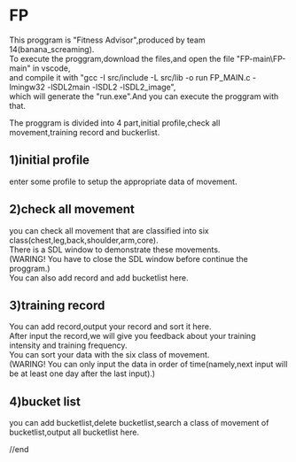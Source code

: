 # FP

This proggram is "Fitness Advisor",produced by team 14(banana_screaming).  
To execute the proggram,download the files,and open the file "FP-main\FP-main" in vscode,  
and compile it with "gcc -I src/include -L src/lib -o run FP_MAIN.c -lmingw32 -lSDL2main -lSDL2 -lSDL2_image",  
which will generate the "run.exe".And you can execute the proggram with that.  

The proggram is divided into 4 part,initial profile,check all movement,training record and buckerlist.  
  
## 1)initial profile  
enter some profile to setup the appropriate data of movement.  

## 2)check all movement  
you can check all movement that are classified into six class(chest,leg,back,shoulder,arm,core).  
There is a SDL window to demonstrate these movements.  
(WARING! You have to close the SDL window before continue the proggram.)  
You can also add record and add bucketlist here.

## 3)training record  
You can add record,output your record and sort it here.  
After input the record,we will give you feedback about your training intensity and training frequency.  
You can sort your data with the six class of movement.  
(WARING! You can only input the data in order of time(namely,next input will be at least one day after the last input).)  

## 4)bucket list
you can add bucketlist,delete bucketlist,search a class of movement of bucketlist,output all bucketlist here.  

//end




